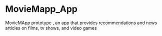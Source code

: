 # MovieMapp_App
MovieMApp prototype , an app that provides recommendations and news articles on films, tv shows, and video games
